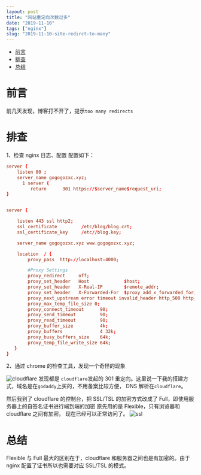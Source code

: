 ```yaml
---
layout: post
title: "网站重定向次数过多"
date: "2019-11-10"
tags: ["nginx"]
slug: "2019-11-10-site-redirct-to-many" 
---
```


<!-- vim-markdown-toc Redcarpet -->

* [前言](#前言)
* [排查](#排查)
* [总结](#总结)

<!-- vim-markdown-toc -->

# 前言

前几天发现，博客打不开了，提示`too many redirects`

# 排查

1、检查 nginx 日志、配置
配置如下：

```conf
server {
	listen 80 ;
	server_name gogogozxc.xyz;
      1 server {
         return      301 https://$server_name$request_uri;
}


server {

    listen 443 ssl http2;
    ssl_certificate         /etc/blog/blog.crt;
    ssl_certificate_key     /etc//blog.key;

    server_name gogogozxc.xyz www.gogogozxc.xyz;

    location  / {
        proxy_pass  http://localhost:4000;

        #Proxy Settings
        proxy_redirect     off;
        proxy_set_header   Host             $host;
        proxy_set_header   X-Real-IP        $remote_addr;
        proxy_set_header   X-Forwarded-For  $proxy_add_x_forwarded_for;
        proxy_next_upstream error timeout invalid_header http_500 http_502 http_503 http_504;
        proxy_max_temp_file_size 0;
        proxy_connect_timeout      90;
        proxy_send_timeout         90;
        proxy_read_timeout         90;
        proxy_buffer_size          4k;
        proxy_buffers              4 32k;
        proxy_busy_buffers_size    64k;
        proxy_temp_file_write_size 64k;
   }
}
```

2、通过 chrome 的检查工具，发现一个奇怪的现象

![cloudflare](/assets/cloudflare.png)
发现都是 `cloudflare`发起的 301 重定向。这里说一下我的搭建方式，域名是在`godaddy`上买的，不用备案比较方便，
DNS 解析在`cloudflare`。

然后我到了 cloudflare 的控制台，把 SSL/TSL 的加密方式改成了 Full，即使用服务器上的自签名证书进行端到端的加密
原先用的是 Flexible，只有浏览器和 cloudflare 之间有加密。
现在已经可以正常访问了。
![ssl](/assets/ssl.jpg)

# 总结

Flexible 与 Full 最大的区别在于，cloudflare 和服务器之间也是有加密的。由于 nginx 配置了证书所以也需要对应 SSL/TSL 的模式。

